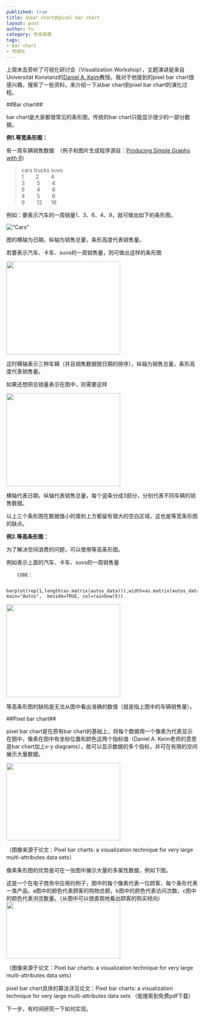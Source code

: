 ```yaml
--- 
published: true
title: 从bar chart到pixel bar chart
layout: post
author: Yu
category: 参会有感
tags:
- bar chart
- 可视化
---
```

上周末去旁听了可视化研讨会（Visualization Workshop），主题演讲是来自Universität Konstanz的[Daniel A. Keim](http://www.inf.uni-konstanz.de/gk/people/member/keim.html "Prof. Dr. Daniel Keim")教授。我对于他提到的pixel bar chart很感兴趣，搜索了一些资料，来介绍一下从bar chart到pixel bar chart的演化过程。

##Bar chart##

bar chart是大家都很常见的条形图，传统的bar chart只能显示很少的一部分数据。

**例1.等宽条形图：**

有一周车辆销售数据  （例子和图片生成程序源自：[Producing Simple Graphs with R](http://www.harding.edu/fmccown/R/#autosdatafile "Producing Simple Graphs with R #Bar Charts#")）

>cars trucks suvs   
1        2        4     
3        5        4     
6        4        6     
4        5        6     
9        12      16     



例如：要表示汽车的一周销量1、3、6、4、9，就可做出如下的条形图。

!["Cars"](http://i.imgur.com/Yb7iu.png "Cars")

图的横轴为日期，纵轴为销售总量，条形高度代表销售量。

若要表示汽车、卡车、suvs的一周销售量，则可做出这样的条形图

<a href="http://yulijia.net/cn/wp-content/uploads/2011/07/Autos.png"><img class="alignnone size-medium wp-image-14" title="Autos" src="http://yulijia.net/cn/wp-content/uploads/2011/07/Autos-300x245.png" alt="" width="300" height="245" /></a>

这时横轴表示三种车辆（并且销售数据按日期的排序），纵轴为销售总量，条形高度代表销售量。

如果还想把总销量表示在图中，则需要这样

<a href="http://yulijia.net/cn/wp-content/uploads/2011/07/Autos01.png"><img class="alignnone size-medium wp-image-15" title="Autos01" src="http://yulijia.net/cn/wp-content/uploads/2011/07/Autos01-300x245.png" alt="" width="300" height="245" /></a>

横轴代表日期，纵轴代表销售总量，每个竖条分成3部分，分别代表不同车辆的销售数据。

以上三个条形图在数据值小的类别上方都留有很大的空白区域，这也是等宽条形图的缺点。

**例2.等高条形图：**

为了解决空间浪费的问题，可以使用等高条形图。

例如表示上面的汽车、卡车、suvs的一周销售量

        CODE： 

        barplot(rep(1,length(as.matrix(autos_data))),width=as.matrix(autos_data), main="Autos",  beside=TRUE, col=rainbow(5))
        
<a href="http://yulijia.net/cn/wp-content/uploads/2011/07/Autos03.png"><img class="alignnone size-medium wp-image-18" title="等高条形图" src="http://yulijia.net/cn/wp-content/uploads/2011/07/Autos03-300x245.png" alt="" width="300" height="245" /></a>

等高条形图的缺陷是无法从图中看出准确的数值（就是指上图中的车辆销售量）。

##Pixel bar chart##

pixel bar chart是在原有bar chart的基础上，将每个数据用一个像素为代表显示在图中，像素在图中有坐标位置和颜色这两个指标值（Daniel A. Keim老师的意思是bar chart加上x-y diagrams），故可以显示数据的多个指标，并可在有限的空间展示大量数据。

<a href="http://yulijia.net/cn/wp-content/uploads/2011/07/pixelbarchart.png"><img class="alignnone size-medium wp-image-35" title="pixelbarchart" src="http://yulijia.net/cn/wp-content/uploads/2011/07/pixelbarchart-300x204.png" alt="" width="300" height="204" /></a>

（图像来源于论文：Pixel bar charts: a visualization technique for very large multi-attributes data sets）

像素条形图的优势是可在一张图中展示大量的多属性数据，例如下图。

这是一个在电子商务中应用的例子，图中的每个像素代表一位顾客，每个条形代表一类产品。a图中的颜色代表顾客的购物总额，b图中的颜色代表访问次数，c图中的颜色代表浏览数量。（从图中可以很直观地看出顾客的购买倾向）
<a href="http://yulijia.net/cn/wp-content/uploads/2011/07/pixelbarchart01.png"><img class="alignnone size-medium wp-image-41" title="Multi-pixel bar charts" src="http://yulijia.net/cn/wp-content/uploads/2011/07/pixelbarchart01-300x149.png" alt="" width="300" height="149" /></a>

（图像来源于论文：Pixel bar charts: a visualization technique for very large multi-attributes data sets）

pixel bar chart具体的算法详见论文：Pixel bar charts: a visualization technique for very large multi-attributes data sets （能搜索到免费pdf下载）

下一步，有时间研究一下如何实现。
